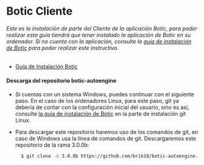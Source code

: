 # Botic Cliente

###### Este es la instalación de parte del Cliente de la aplicación Botic, para poder realizar esta guía tiendrá que tener instalado la aplicación de Botic en su ordenador. Si no cuenta con la aplicación, consulte la [guía de instalación de Botic](https://github.com/Luisgc98/Boticenv1/blob/main/README.md) para poder realizar este instructivo.
   - [Guía de Instalación Botic](https://github.com/Luisgc98/Boticenv1/blob/main/README.md)


#### <h4>Descarga del repositorio botic-autoengine</h4>

   - Si cuentas con un sistema Windows, puedes continuar con el siguiente paso. En el caso de los ordenadores Linux, para este paso, git ya debería de contar con la configuración inicial del usuario, sino es así, consulte [la guía de instalación de Botic](https://github.com/Luisgc98/Boticenv1#instalaci%C3%B3n-en-linux) en la parte de instalación git Linux.

   - Para descargar este repositorio haremos uso de los comandos de git, en caso de Windows usa la línea de comandos de git. Descargaremos este repositorio de la rama 3.0.0b:
      
      ```bash
        $ git clone -b 3.0.0b https://github.com/brik18/botic-autoengine.git
      ```
